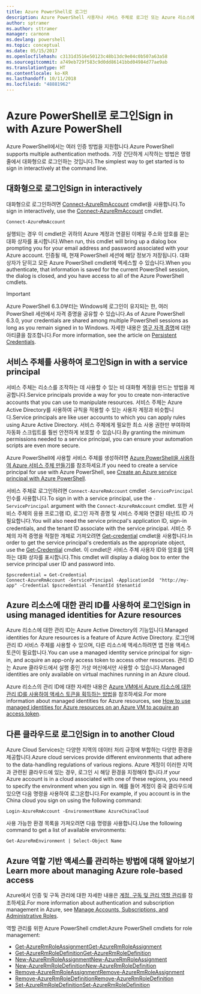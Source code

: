```yaml
---
title: Azure PowerShell로 로그인
description: Azure PowerShell 사용자나 서비스 주체로 로그인 또는 Azure 리소스에 대한 관리 ID로 로그인하는 방법.
author: sptramer
ms.author: sttramer
manager: carmonm
ms.devlang: powershell
ms.topic: conceptual
ms.date: 05/15/2017
ms.openlocfilehash: c3131d3516e50123c48b13dc9e04c0b507a63a58
ms.sourcegitcommit: a749eb729f583c9d0dd86141bbd04984d77ae9ab
ms.translationtype: HT
ms.contentlocale: ko-KR
ms.lasthandoff: 10/11/2018
ms.locfileid: "48881962"
---
```

# <a name="sign-in-with-azure-powershell"></a><span data-ttu-id="46faf-103">Azure PowerShell로 로그인</span><span class="sxs-lookup"><span data-stu-id="46faf-103">Sign in with Azure PowerShell</span></span>

<span data-ttu-id="46faf-104">Azure PowerShell에서는 여러 인증 방법을 지원합니다.</span><span class="sxs-lookup"><span data-stu-id="46faf-104">Azure PowerShell supports multiple authentication methods.</span></span> <span data-ttu-id="46faf-105">가장 간단하게 시작하는 방법은 명령줄에서 대화형으로 로그인하는 것입니다.</span><span class="sxs-lookup"><span data-stu-id="46faf-105">The simplest way to get started is to sign in interactively at the command line.</span></span>

## <a name="sign-in-interactively"></a><span data-ttu-id="46faf-106">대화형으로 로그인</span><span class="sxs-lookup"><span data-stu-id="46faf-106">Sign in interactively</span></span>

<span data-ttu-id="46faf-107">대화형으로 로그인하려면 [Connect-AzureRmAccount](/powershell/module/azurerm.profile/connect-azurermaccount) cmdlet을 사용합니다.</span><span class="sxs-lookup"><span data-stu-id="46faf-107">To sign in interactively, use the [Connect-AzureRmAccount](/powershell/module/azurerm.profile/connect-azurermaccount) cmdlet.</span></span>

```azurepowershell
Connect-AzureRmAccount
```

<span data-ttu-id="46faf-108">실행되는 경우 이 cmdlet은 귀하의 Azure 계정과 연결된 이메일 주소와 암호를 묻는 대화 상자를 표시합니다.</span><span class="sxs-lookup"><span data-stu-id="46faf-108">When run, this cmdlet will bring up a dialog box prompting you for your email address and password associated with your Azure account.</span></span> <span data-ttu-id="46faf-109">인증될 때, 현재 PowerShell 세션에 해당 정보가 저장됩니다. 대화 상자가 닫히고 모든 Azure PowerShell cmdlet에 액세스할 수 있습니다.</span><span class="sxs-lookup"><span data-stu-id="46faf-109">When you authenticate, that information is saved for the current PowerShell session, the dialog is closed, and you have access to all of the Azure PowerShell cmdlets.</span></span>

> [!IMPORTANT]
> <span data-ttu-id="46faf-110">Azure PowerShell 6.3.0부터는 Windows에 로그인이 유지되는 한, 여러 PowerShell 세션에서 자격 증명을 공유할 수 있습니다.</span><span class="sxs-lookup"><span data-stu-id="46faf-110">As of Azure PowerShell 6.3.0, your credentials are shared among multiple PowerShell sessions as long as you remain signed in to Windows.</span></span> <span data-ttu-id="46faf-111">자세한 내용은 [영구 자격 증명](context-persistence.md)에 대한 아티클을 참조합니다.</span><span class="sxs-lookup"><span data-stu-id="46faf-111">For more information, see the article on [Persistent Credentials](context-persistence.md).</span></span>

## <a name="sign-in-with-a-service-principal"></a><span data-ttu-id="46faf-112">서비스 주체를 사용하여 로그인</span><span class="sxs-lookup"><span data-stu-id="46faf-112">Sign in with a service principal</span></span>

<span data-ttu-id="46faf-113">서비스 주체는 리소스를 조작하는 데 사용할 수 있는 비 대화형 계정을 만드는 방법을 제공합니다.</span><span class="sxs-lookup"><span data-stu-id="46faf-113">Service principals provide a way for you to create non-interactive accounts that you can use to manipulate resources.</span></span> <span data-ttu-id="46faf-114">서비스 주체는 Azure Active Directory를 사용하여 규칙을 적용할 수 있는 사용자 계정과 비슷합니다.</span><span class="sxs-lookup"><span data-stu-id="46faf-114">Service principals are like user accounts to which you can apply rules using Azure Active Directory.</span></span> <span data-ttu-id="46faf-115">서비스 주체에게 필요한 최소 사용 권한만 부여하여 자동화 스크립트를 훨씬 안전하게 보호할 수 있습니다.</span><span class="sxs-lookup"><span data-stu-id="46faf-115">By granting the minimum permissions needed to a service principal, you can ensure your automation scripts are even more secure.</span></span>

<span data-ttu-id="46faf-116">Azure PowerShell에 사용할 서비스 주체를 생성하려면 [Azure PowerShell을 사용하여 Azure 서비스 주체 만들기](create-azure-service-principal-azureps.md)를 참조하세요.</span><span class="sxs-lookup"><span data-stu-id="46faf-116">If you need to create a service principal for use with Azure PowerShell, see [Create an Azure service principal with Azure PowerShell](create-azure-service-principal-azureps.md).</span></span>

<span data-ttu-id="46faf-117">서비스 주체로 로그인하려면 `Connect-AzureRmAccount` cmdlet `-ServicePrincipal`인수를 사용합니다.</span><span class="sxs-lookup"><span data-stu-id="46faf-117">To sign in with a service principal, use the `-ServicePrincipal` argument with the `Connect-AzureRmAccount` cmdlet.</span></span> <span data-ttu-id="46faf-118">또한 서비스 주체의 응용 프로그램 ID, 로그인 자격 증명 및 서비스 주체와 연결된 테넌트 ID 가 필요합니다.</span><span class="sxs-lookup"><span data-stu-id="46faf-118">You will also need the service princpal's application ID, sign-in credentials, and the tenant ID associate with the service principal.</span></span> <span data-ttu-id="46faf-119">서비스 주체의 자격 증명을 적절한 개체로 가져오려면 [Get-credential](/powershell/module/microsoft.powershell.security/get-credential) cmdlet을 사용합니다.</span><span class="sxs-lookup"><span data-stu-id="46faf-119">In order to get the service principal's credentials as the appropriate object, use the [Get-Credential](/powershell/module/microsoft.powershell.security/get-credential) cmdlet.</span></span> <span data-ttu-id="46faf-120">이 cmdlet은 서비스 주체 사용자 ID와 암호를 입력하는 대화 상자를 표시합니다.</span><span class="sxs-lookup"><span data-stu-id="46faf-120">This cmdlet will display a dialog box to enter the service principal user ID and password into.</span></span>

```azurepowershell-interactive
$pscredential = Get-Credential
Connect-AzureRmAccount -ServicePrincipal -ApplicationId  "http://my-app" -Credential $pscredential -TenantId $tenantid
```

## <a name="sign-in-using-managed-identities-for-azure-resources"></a><span data-ttu-id="46faf-121">Azure 리소스에 대한 관리 ID를 사용하여 로그인</span><span class="sxs-lookup"><span data-stu-id="46faf-121">Sign in using managed identities for Azure resources</span></span>

<span data-ttu-id="46faf-122">Azure 리소스에 대한 관리 ID는 Azure Active Directory의 기능입니다.</span><span class="sxs-lookup"><span data-stu-id="46faf-122">Managed identities for Azure resources is a feature of Azure Active Directory.</span></span> <span data-ttu-id="46faf-123">로그인에 관리 ID 서비스 주체를 사용할 수 있으며, 다른 리소스에 액세스하려면 앱 전용 액세스 토큰이 필요합니다.</span><span class="sxs-lookup"><span data-stu-id="46faf-123">You can use a managed identity service principal for sign-in, and acquire an app-only access token to access other resources.</span></span> <span data-ttu-id="46faf-124">관리 ID는 Azure 클라우드에서 실행 중인 가상 머신에서만 사용할 수 있습니다.</span><span class="sxs-lookup"><span data-stu-id="46faf-124">Managed identities are only available on virtual machines running in an Azure cloud.</span></span>

<span data-ttu-id="46faf-125">Azure 리소스의 관리 ID에 대한 자세한 내용은 [Azure VM에서 Azure 리소스에 대한 관리 ID를 사용하여 액세스 토큰을 획득하는 방법](/azure/active-directory/managed-identities-azure-resources/how-to-use-vm-token)을 참조하세요.</span><span class="sxs-lookup"><span data-stu-id="46faf-125">For more information about managed identities for Azure resources, see [How to use managed identities for Azure resources on an Azure VM to acquire an access token](/azure/active-directory/managed-identities-azure-resources/how-to-use-vm-token).</span></span>

## <a name="sign-in-to-another-cloud"></a><span data-ttu-id="46faf-126">다른 클라우드로 로그인</span><span class="sxs-lookup"><span data-stu-id="46faf-126">Sign in to another Cloud</span></span>

<span data-ttu-id="46faf-127">Azure Cloud Services는 다양한 지역의 데이터 처리 규정에 부합하는 다양한 환경을 제공합니다.</span><span class="sxs-lookup"><span data-stu-id="46faf-127">Azure cloud services provide different environments that adhere to the data-handling regulations of various regions.</span></span> <span data-ttu-id="46faf-128">Azure 계정이 이러한 지역과 관련된 클라우드에 있는 경우, 로그인 시 해당 환경을 지정해야 합니다.</span><span class="sxs-lookup"><span data-stu-id="46faf-128">If your Azure account is in a cloud associated with one of these regions, you need to specify the environment when you sign in.</span></span> <span data-ttu-id="46faf-129">예를 들어 계정이 중국 클라우드에 있으면 다음 명령을 사용하여 로그온합니다.</span><span class="sxs-lookup"><span data-stu-id="46faf-129">For example, if you account is in the China cloud you sign on using the following command:</span></span>

```azurepowershell-interactive
Login-AzureRmAccount -EnvironmentName AzureChinaCloud
```

<span data-ttu-id="46faf-130">사용 가능한 환경 목록을 가져오려면 다음 명령을 사용합니다.</span><span class="sxs-lookup"><span data-stu-id="46faf-130">Use the following command to get a list of available environments:</span></span>

```azurepowershell-interactive
Get-AzureRmEnvironment | Select-Object Name
```

## <a name="learn-more-about-managing-azure-role-based-access"></a><span data-ttu-id="46faf-131">Azure 역할 기반 액세스를 관리하는 방법에 대해 알아보기</span><span class="sxs-lookup"><span data-stu-id="46faf-131">Learn more about managing Azure role-based access</span></span>

<span data-ttu-id="46faf-132">Azure에서 인증 및 구독 관리에 대한 자세한 내용은 [계정, 구독 및 관리 역할 관리](/azure/active-directory/role-based-access-control-configure)를 참조하세요.</span><span class="sxs-lookup"><span data-stu-id="46faf-132">For more information about authentication and subscription management in Azure, see [Manage Accounts, Subscriptions, and Administrative Roles](/azure/active-directory/role-based-access-control-configure).</span></span>

<span data-ttu-id="46faf-133">역할 관리를 위한 Azure PowerShell cmdlet:</span><span class="sxs-lookup"><span data-stu-id="46faf-133">Azure PowerShell cmdlets for role management:</span></span>

* [<span data-ttu-id="46faf-134">Get-AzureRmRoleAssignment</span><span class="sxs-lookup"><span data-stu-id="46faf-134">Get-AzureRmRoleAssignment</span></span>](/powershell/module/AzureRM.Resources/Get-AzureRmRoleAssignment)
* [<span data-ttu-id="46faf-135">Get-AzureRmRoleDefinition</span><span class="sxs-lookup"><span data-stu-id="46faf-135">Get-AzureRmRoleDefinition</span></span>](/powershell/module/AzureRM.Resources/Get-AzureRmRoleDefinition)
* [<span data-ttu-id="46faf-136">New-AzureRmRoleAssignment</span><span class="sxs-lookup"><span data-stu-id="46faf-136">New-AzureRmRoleAssignment</span></span>](/powershell/module/AzureRM.Resources/New-AzureRmRoleAssignment)
* [<span data-ttu-id="46faf-137">New-AzureRmRoleDefinition</span><span class="sxs-lookup"><span data-stu-id="46faf-137">New-AzureRmRoleDefinition</span></span>](/powershell/module/AzureRM.Resources/New-AzureRmRoleDefinition)
* [<span data-ttu-id="46faf-138">Remove-AzureRmRoleAssignment</span><span class="sxs-lookup"><span data-stu-id="46faf-138">Remove-AzureRmRoleAssignment</span></span>](/powershell/module/AzureRM.Resources/Remove-AzureRmRoleAssignment)
* [<span data-ttu-id="46faf-139">Remove-AzureRmRoleDefinition</span><span class="sxs-lookup"><span data-stu-id="46faf-139">Remove-AzureRmRoleDefinition</span></span>](/powershell/module/AzureRM.Resources/Remove-AzureRmRoleDefinition)
* [<span data-ttu-id="46faf-140">Set-AzureRmRoleDefinition</span><span class="sxs-lookup"><span data-stu-id="46faf-140">Set-AzureRmRoleDefinition</span></span>](/powershell/moduel/AzureRM.Resources/Set-AzureRmRoleDefinition)
